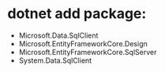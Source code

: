 # dotnet add package:
- Microsoft.Data.SqlClient
- Microsoft.EntityFrameworkCore.Design
- Microsoft.EntityFrameworkCore.SqlServer
- System.Data.SqlClient